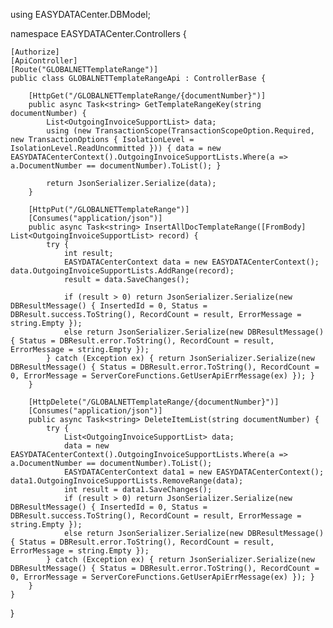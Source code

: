 ﻿using EASYDATACenter.DBModel;

namespace EASYDATACenter.Controllers {

    [Authorize]
    [ApiController]
    [Route("GLOBALNETTemplateRange")]
    public class GLOBALNETTemplateRangeApi : ControllerBase {

        [HttpGet("/GLOBALNETTemplateRange/{documentNumber}")]
        public async Task<string> GetTemplateRangeKey(string documentNumber) {
            List<OutgoingInvoiceSupportList> data;
            using (new TransactionScope(TransactionScopeOption.Required, new TransactionOptions { IsolationLevel = IsolationLevel.ReadUncommitted })) { data = new EASYDATACenterContext().OutgoingInvoiceSupportLists.Where(a => a.DocumentNumber == documentNumber).ToList(); }

            return JsonSerializer.Serialize(data);
        }

        [HttpPut("/GLOBALNETTemplateRange")]
        [Consumes("application/json")]
        public async Task<string> InsertAllDocTemplateRange([FromBody] List<OutgoingInvoiceSupportList> record) {
            try {
                int result;
                EASYDATACenterContext data = new EASYDATACenterContext(); data.OutgoingInvoiceSupportLists.AddRange(record);
                result = data.SaveChanges();

                if (result > 0) return JsonSerializer.Serialize(new DBResultMessage() { InsertedId = 0, Status = DBResult.success.ToString(), RecordCount = result, ErrorMessage = string.Empty });
                else return JsonSerializer.Serialize(new DBResultMessage() { Status = DBResult.error.ToString(), RecordCount = result, ErrorMessage = string.Empty });
            } catch (Exception ex) { return JsonSerializer.Serialize(new DBResultMessage() { Status = DBResult.error.ToString(), RecordCount = 0, ErrorMessage = ServerCoreFunctions.GetUserApiErrMessage(ex) }); }
        }

        [HttpDelete("/GLOBALNETTemplateRange/{documentNumber}")]
        [Consumes("application/json")]
        public async Task<string> DeleteItemList(string documentNumber) {
            try {
                List<OutgoingInvoiceSupportList> data;
                data = new EASYDATACenterContext().OutgoingInvoiceSupportLists.Where(a => a.DocumentNumber == documentNumber).ToList();
                EASYDATACenterContext data1 = new EASYDATACenterContext(); data1.OutgoingInvoiceSupportLists.RemoveRange(data);
                int result = data1.SaveChanges();
                if (result > 0) return JsonSerializer.Serialize(new DBResultMessage() { InsertedId = 0, Status = DBResult.success.ToString(), RecordCount = result, ErrorMessage = string.Empty });
                else return JsonSerializer.Serialize(new DBResultMessage() { Status = DBResult.error.ToString(), RecordCount = result, ErrorMessage = string.Empty });
            } catch (Exception ex) { return JsonSerializer.Serialize(new DBResultMessage() { Status = DBResult.error.ToString(), RecordCount = 0, ErrorMessage = ServerCoreFunctions.GetUserApiErrMessage(ex) }); }
        }
    }
}